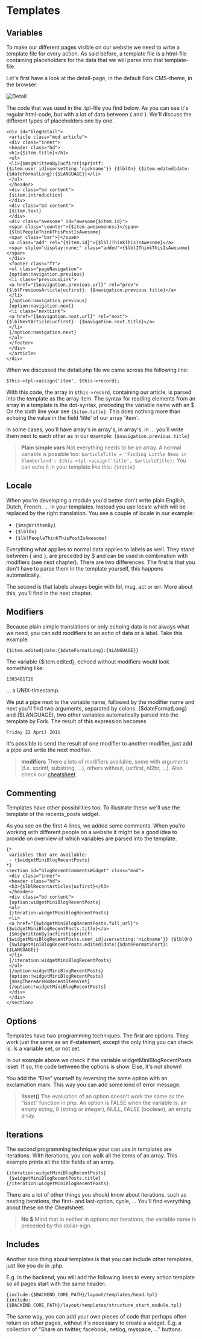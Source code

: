 # Templates

## Variables

To make our different pages visible on our website we need to write a template file for every action. As said before, a template file is a html-file containing placeholders for the data that we will parse into that template-file.

Let's first have a look at the detail-page, in the default Fork CMS-theme, in the browser:

![Detail](assets/detail.png)

The code that was used in the .tpl-file you find below. As you can see it's regular html-code, but with a lot of data between { and }. We'll discuss the different types of placeholders one by one.

```
<div id="blogDetail">
 <article class="mod article">
 <div class="inner">
 <header class="hd">
 <h1>{$item.title}</h1>
 <ul>
 <li>{$msgWrittenBy|ucfirst|sprintf:{$item.user_id|usersetting:'nickname'}} {$lblOn} {$item.edited|date:{$dateFormatLong}:{$LANGUAGE}}</li>
 </ul>
 </header>
 <div class="bd content">
 {$item.introduction}
 </div>
 <div class="bd content">
 {$item.text}
 </div>
 <div class="awesome" id="awesome{$item.id}">
 <span class="counter">{$item.awesomeness}</span>
 {$lblPeopleThinkThisPostIsAwesome}
 <span class="bar">|</span>
 <a class="add" rel="{$item.id}">{$lblIThinkThisIsAwesome}</a>
 <span style="display:none;" class="added">{$lblIThinkThisIsAwesome}</span>
 </div>
 <footer class="ft">
 <ul class="pageNavigation">
 {option:navigation.previous}
 <li class="previousLink">
 <a href="{$navigation.previous.url}" rel="prev">{$lblPreviousArticle|ucfirst}: {$navigation.previous.title}</a>
 </li>
 {/option:navigation.previous}
 {option:navigation.next}
 <li class="nextLink">
 <a href="{$navigation.next.url}" rel="next">{$lblNextArticle|ucfirst}: {$navigation.next.title}</a>
 </li>
 {/option:navigation.next}
 </ul>
 </footer>
 </div>
 </article>
</div> 
```

When we discussed the detail.php file we came across the following line:

```
$this->tpl->assign('item', $this->record); 
```

With this code, the array in `$this->record`, containing our article, is parsed into the template as the array item. The syntax for reading elements from an array in a template is the dot-syntax, preceding the variable name with an $. On the sixth line your see `{$item.title}`. This does nothing more than echoing the value in the field 'title' of our array 'item'.

In some cases, you'll have array's in array's, in array's, in ... you'll write them next to each other as in our example: `{$navigation.previous.title}`

> **Plain simple vars**
> Not everything needs to be an array. A normal variable is possible too:
> `$articleTitle = 'Finding Little Nemo in Slumberland';
> $this->tpl->assign('title', $articleTitle);`
> You can echo it in your template like this:
> `{$title}`

## Locale

When you're developing a module you'd better don't write plain English, Dutch, French, ... in your templates. Instead you use locale which will be replaced by the right translation. You see a couple of locale in our example:

* `{$msgWrittenBy}`
* `{$lblOn}`
* `{$lblPeopleThinkThisPostIsAwesome}`

Everything what applies to normal data applies to labels as well. They stand between { and }, are preceded by $ and can be used in combination with modifiers (see next chapter). There are two differences. The first is that you don't have to parse them in the template yourself, this happens automatically.

The second is that labels always begin with lbl, msg, act or err. More about this, you'll find in the next chapter.

## Modifiers

Because plain simple translations or only echoing data is not always what we need, you can add modifiers to an echo of data or a label. Take this example:

```
{$item.edited|date:{$dateFormatLong}:{$LANGUAGE}}
```

The variable {$item.edited}, echoed without modifiers would look something like:

```
1303481726
```

... a UNIX-timestamp.

We put a pipe next to the variable name, followed by the modifier name and next you'll find two arguments, separated by colons. {$dateFormatLong} and {$LANGUAGE}, two other variables automatically parsed into the template by Fork. The result of this expression becomes

```
Friday 22 April 2011
```

It's possible to send the result of one modifier to another modifier, just add a pipe and write the next modifier.

> **modifiers**
> There a lots of modifiers available, some with arguments (f.e. sprintf, substring, ...), others without, (ucfirst, nl2br, ...). Also check our [cheatsheet](http://www.fork-cms.be/frontend/files/userfiles/files/cheatsheet_2_05_2011.pdf).

## Commenting

Templates have other possibilities too. To illustrate these we'll use the template of the recents_posts widget.

As you see on the first 4 lines, we added some comments. When you're working with different people on a website it might be a good idea to provide on overview of which variables are parsed into the template.

```
{*
 variables that are available:
 - {$widgetMiniBlogRecentPosts}
*}
<section id="blogRecentCommentsWidget" class="mod">
 <div class="inner">
 <header class="hd">
 <h3>{$lblRecentArticles|ucfirst}</h3>
 </header>
 <div class="bd content">
 {option:widgetMiniBlogRecentPosts}
 <ul>
 {iteration:widgetMiniBlogRecentPosts}
 <li>
 <a href="{$widgetMiniBlogRecentPosts.full_url}">{$widgetMiniBlogRecentPosts.title}</a>
 {$msgWrittenBy|ucfirst|sprintf: {$widgetMiniBlogRecentPosts.user_id|usersetting:'nickname'}} {$lblOn}
 {$widgetMiniBlogRecentPosts.edited|date:{$dateFormatShort}:{$LANGUAGE}}
 </li>
 {/iteration:widgetMiniBlogRecentPosts}
 </ul>
 {/option:widgetMiniBlogRecentPosts}
 {option:!widgetMiniBlogRecentPosts}
 {$msgThereAreNoRecentItemsYet}
 {/option:!widgetMiniBlogRecentPosts}
 </div>
 </div>
</section>
```

## Options

Templates have two programming techniques. The first are options. They work just the same as an if-statement, except the only thing you can check is: Is a variable set, or not set.

In our example above we check if the variable widgetMiniBlogRecentPosts isset. If so, the code between the options is show. Else, it's not shown!

You add the “Else” yourself by reversing the same option with an exclamation mark. This way you can add some kind of error message.

> **!isset()**
> The evaluation of an option doesn't work the same as the “isset” function in php. An option is FALSE when the variable is:
> an empty string, 0 (string or integer), NULL, FALSE (boolean), an empty array.

## Iterations

The second programming technique your can use in templates are iterations. With iterations, you can walk all the items of an array. This example prints all the title fields of an array.

```
{iteration:widgetMiniBlogRecentPosts}
 {$widgetMiniBlogRecentPosts.title}
{/iteration:widgetMiniBlogRecentPosts}
```

There are a lot of other things you should know about iterations, such as nesting iterations, the first- and last-option, cycle, ... You'll find everything about these on the Cheatsheet.

> **No $**
> Mind that in neither in options nor iterations, the variable name is preceded by the dollar-sign.

## Includes

Another nice thing about templates is that you can include other templates, just like you do in .php.

E.g. in the backend, you will add the following lines to every action template so all pages start with the same header:

```
{include:{$BACKEND_CORE_PATH}/layout/templates/head.tpl}
{include:{$BACKEND_CORE_PATH}/layout/templates/structure_start_module.tpl}
```

The same way, you can add your own pieces of code that perhaps often return on other pages, without it's necessary to create a widget. E.g. a collection of "Share on twitter, facebook, netlog, myspace, ..." buttons.